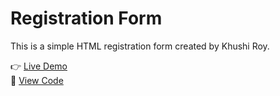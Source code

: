 # Registration Form

This is a simple HTML registration form created by Khushi Roy.

👉 [Live Demo](https://yourusername.github.io/registration-form/)  
📁 [View Code](https://github.com/yourusername/registration-form)
